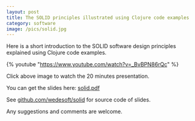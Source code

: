 ```yaml
---
layout: post
title: The SOLID principles illustrated using Clojure code examples
category: software
image: /pics/solid.jpg
---
```


Here is a short introduction to the SOLID software design principles explained using Clojure code examples.

{% youtube "https://www.youtube.com/watch?v=_BvBPN86rQc" %}

Click above image to watch the 20 minutes presentation.

You can get the slides here: [solid.pdf][1]

See [github.com/wedesoft/solid][2] for source code of slides.

Any suggestions and comments are welcome.

[1]: /downloads/solid.pdf
[2]: https://github.com/wedesoft/solid
